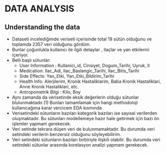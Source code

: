 # DATA ANALYSIS
## Understanding the data
* Dataseti incelediğimde veriseti içerisinde total 19 sütün olduğunu ve toplamda 2357 veri olduğunu gördüm.
* Bunlar çoğunlukla kullanıcı ile ilgili detaylar , ilaçlar ve yan etkilerini içeriyor.
* Belli başlı sütunlar:
    * User Information : Kullanici_id, Cinsiyet, Dogum_Tarihi, Uyruk, Il
    * Medication: Ilac_Adi, Ilac_Baslangic_Tarihi, Ilac_Bitis_Tarihi
    * Side Effects: Yan_Etki, Yan_Etki_Bildirim_Tarihi
    * Health Info: Alerjilerim, Kronik Hastaliklarim, Baba Kronik Hastaliklari, Anne Kronik Hastaliklari, etc.
    * Antropometrik Bilgi : Kilo, Boy
* Aynı zamanda da verisetinde eksik değerlerin olduğu sütunlar blulunmaktadır.(1) Bunları tamamlamak için hangi methodoloji kullanıcağıma karar vercicem EDA kısmında
* Verisetindeki sütunların bazıları kategorik bazıları ise sayısal verilerden oluşmaktadır. Bu sütunları modellemeye hazır hale getirmek için bazı ön işlemler yapmam gerekecek.
* Veri setinde tekrara düşen veri de bulunmamaktadır. Bu durumda veri setindeki verilerin benzersiz olduğunu söyleyebilirim.
* Veri setindeki sütunların bazıları birbiriyle ilişkili olabilir. Bu durumda veri setindeki sütunlar arasında korelasyon analizi yapmam gerekecek.